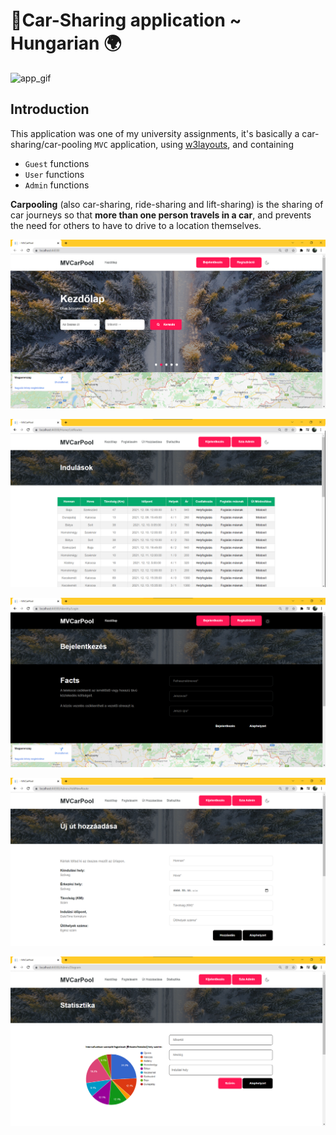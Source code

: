 # 🚗Car-Sharing application ~ Hungarian 🌍

![app_gif](images/app.gif)

## Introduction

This application was one of my university assignments, it's basically a car-sharing/car-pooling `MVC` application, using [w3layouts](https://w3layouts.com/), and containing

- `Guest` functions
- `User` functions
- `Admin` functions

**Carpooling** (also car-sharing, ride-sharing and lift-sharing) is the sharing of car journeys so that **more than one person travels in a car**, and prevents the need for others to have to drive to a location themselves.



![img.png](images/img.png)

![img_1.png](images/img_1.png)

![img_4.png](images/img_4.png)

![img_2.png](images/img_2.png)

![img_3.png](images/img_3.png)



<br>
<br>
<br>
